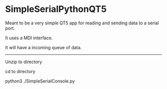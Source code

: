 # SimpleSerialPythonQT5
Meant to be a very simple QT5 app for reading and sending data to a serial port.

It uses a MDI interface.

It will have a incoming queue of data.

-----

Unzip to directory

cd to directory

python3 ./SimpleSerialConsole.py
